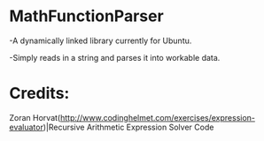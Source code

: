 # MathFunctionParser

-A dynamically linked library currently for Ubuntu.

-Simply reads in a string and parses it into workable data.

# Credits:
Zoran Horvat(http://www.codinghelmet.com/exercises/expression-evaluator)|Recursive Arithmetic Expression Solver Code

